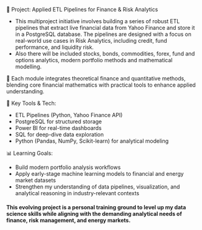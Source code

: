 🚀 Project: Applied ETL Pipelines for Finance & Risk Analytics
- This multiproject initiative involves building a series of robust ETL pipelines that extract live financial data from Yahoo Finance and store it in a PostgreSQL database. The pipelines are designed with a focus on real-world use cases in Risk Analytics, including credit, fund performance, and liquidity risk.
- Also there will be included stocks, bonds, commodities, forex, fund and options analytics, modern portfolio methods and mathematical modelling. 

🧠 Each module integrates theoretical finance and quantitative methods, blending core financial mathematics with practical tools to enhance applied understanding.

🔧 Key Tools & Tech:
- ETL Pipelines (Python, Yahoo Finance API)
- PostgreSQL for structured storage
- Power BI for real-time dashboards
- SQL for deep-dive data exploration
- Python (Pandas, NumPy, Scikit-learn) for analytical modeling

📊 Learning Goals:
- Build modern portfolio analysis workflows
- Apply early-stage machine learning models to financial and energy market datasets
- Strengthen my understanding of data pipelines, visualization, and analytical reasoning in industry-relevant contexts

#### This evolving project is a personal training ground to level up my data science skills while aligning with the demanding analytical needs of finance, risk management, and energy markets.